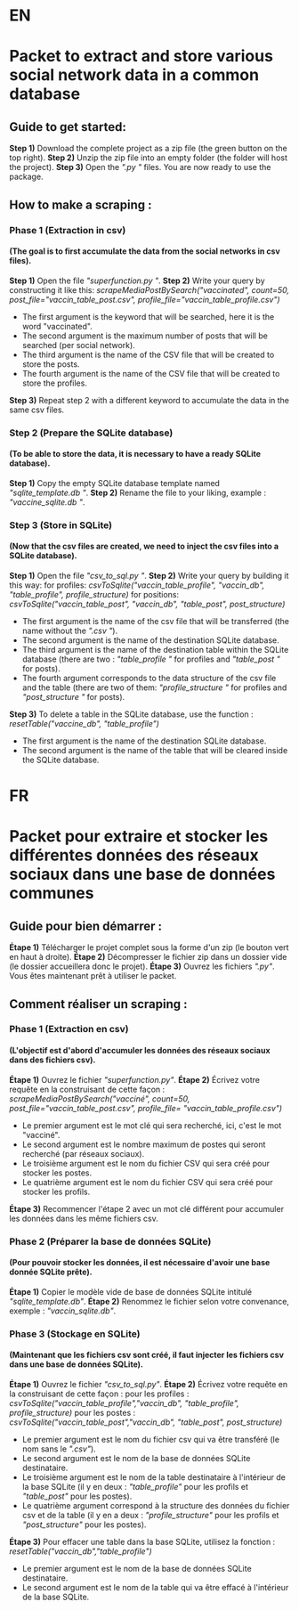 # EN
# Packet to extract and store various social network data in a common database


## Guide to get started:
**Step 1)** Download the complete project as a zip file (the green button on the top right).
**Step 2)** Unzip the zip file into an empty folder (the folder will host the project).
**Step 3)** Open the *".py "* files.
You are now ready to use the package.

## How to make a scraping :
### Phase 1 (Extraction in csv)
#### (The goal is to first accumulate the data from the social networks in csv files).
**Step 1)** Open the file *"superfunction.py "*.
**Step 2)** Write your query by constructing it like this:
*scrapeMediaPostBySearch("vaccinated", count=50, post_file="vaccin_table_post.csv", profile_file="vaccin_table_profile.csv")*
- The first argument is the keyword that will be searched, here it is the word "vaccinated".
- The second argument is the maximum number of posts that will be searched (per social network).
- The third argument is the name of the CSV file that will be created to store the posts.
- The fourth argument is the name of the CSV file that will be created to store the profiles.

**Step 3)** Repeat step 2 with a different keyword to accumulate the data in the same csv files.

### Step 2 (Prepare the SQLite database)
#### (To be able to store the data, it is necessary to have a ready SQLite database).
**Step 1)** Copy the empty SQLite database template named *"sqlite_template.db "*.
**Step 2)** Rename the file to your liking, example : *"vaccine_sqlite.db "*.

### Step 3 (Store in SQLite)
#### (Now that the csv files are created, we need to inject the csv files into a SQLite database).
**Step 1)** Open the file *"csv_to_sql.py "*.
**Step 2)** Write your query by building it this way:
for profiles: *csvToSqlite("vaccin_table_profile", "vaccin_db", "table_profile", profile_structure)*
for positions: *csvToSqlite("vaccin_table_post", "vaccin_db", "table_post", post_structure)*
- The first argument is the name of the csv file that will be transferred (the name without the *".csv "*).
- The second argument is the name of the destination SQLite database.
- The third argument is the name of the destination table within the SQLite database (there are two : *"table_profile "* for profiles and *"table_post "* for posts).
- The fourth argument corresponds to the data structure of the csv file and the table (there are two of them: *"profile_structure "* for profiles and *"post_structure "* for posts).

**Step 3)** To delete a table in the SQLite database, use the function : *resetTable("vaccine_db", "table_profile")*
- The first argument is the name of the destination SQLite database.
- The second argument is the name of the table that will be cleared inside the SQLite database.

# FR
# Packet pour extraire et stocker les différentes données des réseaux sociaux dans une base de données communes


## Guide pour bien démarrer :
**Étape 1)** Télécharger le projet complet sous la forme d'un zip (le bouton vert en haut à droite).
**Étape 2)** Décompresser le fichier zip dans un dossier vide (le dossier accueillera donc le projet).
**Étape 3)** Ouvrez les fichiers *".py"*.
Vous êtes maintenant prêt à utiliser le packet.

## Comment réaliser un scraping :
### Phase 1 (Extraction en csv)
#### (L'objectif est d'abord d'accumuler les données des réseaux sociaux dans des fichiers csv).
**Étape 1)** Ouvrez le fichier *"superfunction.py"*.
**Étape 2)** Écrivez votre requête en la construisant de cette façon :
*scrapeMediaPostBySearch("vacciné", count=50, post_file="vaccin_table_post.csv", profile_file= "vaccin_table_profile.csv")*
- Le premier argument est le mot clé qui sera recherché, ici, c'est le mot "vacciné".
- Le second argument est le nombre maximum de postes qui seront recherché (par réseaux sociaux).
- Le troisième argument est le nom du fichier CSV qui sera créé pour stocker les postes.
- Le quatrième argument est le nom du fichier CSV qui sera créé pour stocker les profils.

**Étape 3)** Recommencer l'étape 2 avec un mot clé différent pour accumuler les données dans les même fichiers csv.

### Phase 2 (Préparer la base de données SQLite)
#### (Pour pouvoir stocker les données, il est nécessaire d'avoir une base donnée SQLite prête).
**Étape 1)** Copier le modèle vide de base de données SQLite intitulé *"sqlite_template.db"*.
**Étape 2)** Renommez le fichier selon votre convenance, exemple : *"vaccin_sqlite.db"*.

### Phase 3 (Stockage en SQLite)
#### (Maintenant que les fichiers csv sont créé, il faut injecter les fichiers csv dans une base de données SQLite).
**Étape 1)** Ouvrez le fichier *"csv_to_sql.py"*.
**Étape 2)** Écrivez votre requête en la construisant de cette façon :
pour les profiles : *csvToSqlite("vaccin_table_profile","vaccin_db", "table_profile", profile_structure)*
pour les postes : *csvToSqlite("vaccin_table_post","vaccin_db", "table_post", post_structure)*
- Le premier argument est le nom du fichier csv qui va être transféré (le nom sans le *".csv"*).
- Le second argument est le nom de la base de données SQLite destinataire.
- Le troisième argument est le nom de la table destinataire à l'intérieur de la base SQLite (il y en deux : *"table_profile"* pour les profils et *"table_post"* pour les postes).
- Le quatrième argument correspond à la structure des données du fichier csv et de la table (il y en a deux : *"profile_structure"* pour les profils et *"post_structure"* pour les postes).

**Étape 3)** Pour effacer une table dans la base SQLite, utilisez la fonction : *resetTable("vaccin_db","table_profile")*
- Le premier argument est le nom de la base de données SQLite destinataire.
- Le second argument est le nom de la table qui va être effacé à l'intérieur de la base SQLite.
